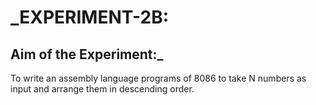 # _EXPERIMENT-2B:
## Aim of the Experiment:_
To write an assembly language programs of 8086 to take N numbers as input and 
arrange them in descending order. 
